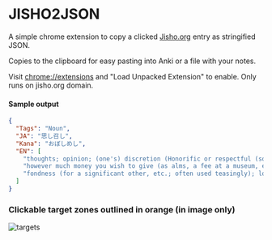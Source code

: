 # JISHO2JSON

A simple chrome extension to copy a clicked [Jisho.org](http://jisho.org) entry as stringified JSON. 

Copies to the clipboard for easy pasting into Anki or a file with your notes.

Visit [chrome://extensions](chrome://extensions) and "Load Unpacked Extension" to enable. Only runs on jisho.org domain.

#### Sample output
```json
{
  "Tags": "Noun",
  "JA": "思し召し",
  "Kana": "おぼしめし",
  "EN": [
    "thoughts; opinion; (one's) discretion (Honorific or respectful (sonkeigo))",
    "however much money you wish to give (as alms, a fee at a museum, etc.)",
    "fondness (for a significant other, etc.; often used teasingly); love; fancy; liking"
  ]
}
```
### Clickable target zones outlined in orange (in image only)
![targets](http://djtb.github.io/jisho2json/img/targets.png)
